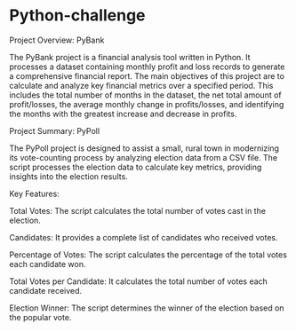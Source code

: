# Python-challenge
Project Overview: PyBank

The PyBank project is a financial analysis tool written in Python. It processes a dataset containing monthly profit and loss records to generate a comprehensive financial report. The main objectives of this project are to calculate and analyze key financial metrics over a specified period. This includes the total number of months in the dataset, the net total amount of profit/losses, the average monthly change in profits/losses, and identifying the months with the greatest increase and decrease in profits.







Project Summary: PyPoll

The PyPoll project is designed to assist a small, rural town in modernizing its vote-counting process by analyzing election data from a CSV file. The script processes the election data to calculate key metrics, providing insights into the election results.

Key Features:

Total Votes: The script calculates the total number of votes cast in the election.

Candidates: It provides a complete list of candidates who received votes.

Percentage of Votes: The script calculates the percentage of the total votes each candidate won.

Total Votes per Candidate: It calculates the total number of votes each candidate received.

Election Winner: The script determines the winner of the election based on the popular vote.

